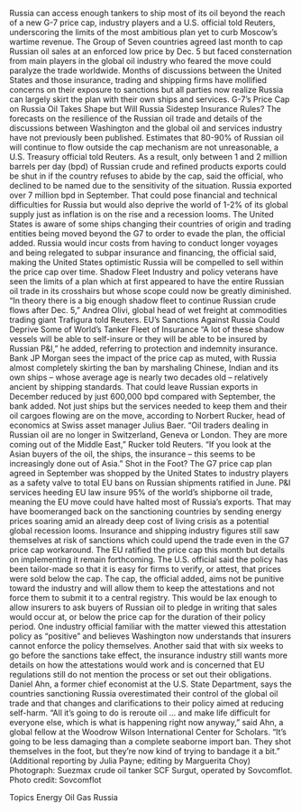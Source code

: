Russia can access enough tankers to ship most of its oil beyond the reach of a new G-7 price cap, industry players and a U.S. official told Reuters, underscoring the limits of the most ambitious plan yet to curb Moscow’s wartime revenue.
The Group of Seven countries agreed last month to cap Russian oil sales at an enforced low price by Dec. 5 but faced consternation from main players in the global oil industry who feared the move could paralyze the trade worldwide.
Months of discussions between the United States and those insurance, trading and shipping firms have mollified concerns on their exposure to sanctions but all parties now realize Russia can largely skirt the plan with their own ships and services.
G-7’s Price Cap on Russia Oil Takes Shape but Will Russia Sidestep Insurance Rules?
The forecasts on the resilience of the Russian oil trade and details of the discussions between Washington and the global oil and services industry have not previously been published.
Estimates that 80-90% of Russian oil will continue to flow outside the cap mechanism are not unreasonable, a U.S. Treasury official told Reuters.
As a result, only between 1 and 2 million barrels per day (bpd) of Russian crude and refined products exports could be shut in if the country refuses to abide by the cap, said the official, who declined to be named due to the sensitivity of the situation.
Russia exported over 7 million bpd in September.
That could pose financial and technical difficulties for Russia but would also deprive the world of 1-2% of its global supply just as inflation is on the rise and a recession looms.
The United States is aware of some ships changing their countries of origin and trading entities being moved beyond the G7 to order to evade the plan, the official added.
Russia would incur costs from having to conduct longer voyages and being relegated to subpar insurance and financing, the official said, making the United States optimistic Russia will be compelled to sell within the price cap over time.
Shadow Fleet
Industry and policy veterans have seen the limits of a plan which at first appeared to have the entire Russian oil trade in its crosshairs but whose scope could now be greatly diminished.
“In theory there is a big enough shadow fleet to continue Russian crude flows after Dec. 5,” Andrea Olivi, global head of wet freight at commodities trading giant Trafigura told Reuters.
EU’s Sanctions Against Russia Could Deprive Some of World’s Tanker Fleet of Insurance
“A lot of these shadow vessels will be able to self-insure or they will be able to be insured by Russian P&I,” he added, referring to protection and indemnity insurance.
Bank JP Morgan sees the impact of the price cap as muted, with Russia almost completely skirting the ban by marshaling Chinese, Indian and its own ships – whose average age is nearly two decades old – relatively ancient by shipping standards.
That could leave Russian exports in December reduced by just 600,000 bpd compared with September, the bank added.
Not just ships but the services needed to keep them and their oil cargoes flowing are on the move, according to Norbert Rucker, head of economics at Swiss asset manager Julius Baer.
“Oil traders dealing in Russian oil are no longer in Switzerland, Geneva or London. They are more coming out of the Middle East,” Rucker told Reuters.
“If you look at the Asian buyers of the oil, the ships, the insurance – this seems to be increasingly done out of Asia.”
Shot in the Foot?
The G7 price cap plan agreed in September was shopped by the United States to industry players as a safety valve to total EU bans on Russian shipments ratified in June.
P&I services heeding EU law insure 95% of the world’s shipborne oil trade, meaning the EU move could have halted most of Russia’s exports.
That may have boomeranged back on the sanctioning countries by sending energy prices soaring amid an already deep cost of living crisis as a potential global recession looms.
Insurance and shipping industry figures still saw themselves at risk of sanctions which could upend the trade even in the G7 price cap workaround. The EU ratified the price cap this month but details on implementing it remain forthcoming.
The U.S. official said the policy has been tailor-made so that it is easy for firms to verify, or attest, that prices were sold below the cap.
The cap, the official added, aims not be punitive toward the industry and will allow them to keep the attestations and not force them to submit it to a central registry.
This would be lax enough to allow insurers to ask buyers of Russian oil to pledge in writing that sales would occur at, or below the price cap for the duration of their policy period.
One industry official familiar with the matter viewed this attestation policy as “positive” and believes Washington now understands that insurers cannot enforce the policy themselves.
Another said that with six weeks to go before the sanctions take effect, the insurance industry still wants more details on how the attestations would work and is concerned that EU regulations still do not mention the process or set out their obligations.
Daniel Ahn, a former chief economist at the U.S. State Department, says the countries sanctioning Russia overestimated their control of the global oil trade and that changes and clarifications to their policy aimed at reducing self-harm.
“All it’s going to do is reroute oil … and make life difficult for everyone else, which is what is happening right now anyway,” said Ahn, a global fellow at the Woodrow Wilson International Center for Scholars.
“It’s going to be less damaging than a complete seaborne import ban. They shot themselves in the foot, but they’re now kind of trying to bandage it a bit.”
(Additional reporting by Julia Payne; editing by Marguerita Choy)
Photograph: Suezmax crude oil tanker SCF Surgut, operated by Sovcomflot. Photo credit: Sovcomflot

Topics
Energy
Oil Gas
Russia
